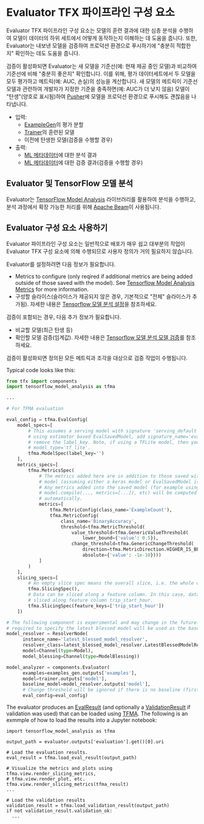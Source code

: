 # Evaluator TFX 파이프라인 구성 요소

Evaluator TFX 파이프라인 구성 요소는 모델의 훈련 결과에 대한 심층 분석을 수행하여 모델이 데이터의 하위 세트에서 어떻게 동작하는지 이해하는 데 도움을 줍니다. 또한, Evaluator는 내보낸 모델을 검증하여 프로덕션 환경으로 푸시하기에 "충분히 적합한지" 확인하는 데도 도움을 줍니다.

검증이 활성화되면 Evaluator는 새 모델을 기준선(예: 현재 제공 중인 모델)과 비교하여 기준선에 비해 "충분히 좋은지" 확인합니다. 이를 위해, 평가 데이터세트에서 두 모델을 모두 평가하고 메트릭(예: AUC, 손실)의 성능을 계산합니다. 새 모델의 메트릭이 기준선 모델과 관련하여 개발자가 지정한 기준을 충족하면(예: AUC가 더 낮지 않음) 모델이 "탄생"(양호로 표시됨)하여 [Pusher](pusher.md)에 모델을 프로덕션 환경으로 푸시해도 괜찮음을 나타냅니다.

- 입력:
    - [ExampleGen](https://www.tensorflow.org/tfx/guide/examplegen)의 평가 분할
    - [Trainer](trainer.md)의 훈련된 모델
    - 이전에 탄생한 모델(검증을 수행할 경우)
- 출력:
    - [ML 메타데이터](mlmd.md)에 대한 분석 결과
    - [ML 메타데이터](mlmd.md)에 대한 검증 결과(검증을 수행할 경우)

## Evaluator 및 TensorFlow 모델 분석

Evaluator는 [TensorFlow Model Analysis](tfma.md) 라이브러리를 활용하여 분석을 수행하고, 분석 과정에서 확장 가능한 처리를 위해 [Apache Beam](beam.md)이 사용됩니다.

## Evaluator 구성 요소 사용하기

Evaluator 파이프라인 구성 요소는 일반적으로 배포가 매우 쉽고 대부분의 작업이 Evaluator TFX 구성 요소에 의해 수행되므로 사용자 정의가 거의 필요하지 않습니다.

Evaluator를 설정하려면 다음 정보가 필요합니다.

- Metrics to configure (only reqired if additional metrics are being added outside of those saved with the model). See [Tensorflow Model Analysis Metrics](https://github.com/tensorflow/model-analysis/blob/master/g3doc/metrics.md) for more information.
- 구성할 슬라이스(슬라이스가 제공되지 않은 경우, 기본적으로 "전체" 슬라이스가 추가됨). 자세한 내용은 [Tensorflow 모델 분석 설정](https://github.com/tensorflow/model-analysis/blob/master/g3doc/setup.md)을 참조하세요.

검증이 포함되는 경우, 다음 추가 정보가 필요합니다.

- 비교할 모델(최근 탄생 등)
- 확인할 모델 검증(임계값). 자세한 내용은 [Tensorflow 모델 분석 모델 검증](https://github.com/tensorflow/model-analysis/blob/master/g3doc/model_validations.md)를 참조하세요.

검증이 활성화되면 정의된 모든 메트릭과 조각을 대상으로 검증 작업이 수행됩니다.

Typical code looks like this:

```python
from tfx import components
import tensorflow_model_analysis as tfma

...

# For TFMA evaluation

eval_config = tfma.EvalConfig(
    model_specs=[
        # This assumes a serving model with signature 'serving_default'. If
        # using estimator based EvalSavedModel, add signature_name='eval' and
        # remove the label_key. Note, if using a TFLite model, then you must set
        # model_type='tf_lite'.
        tfma.ModelSpec(label_key='')
    ],
    metrics_specs=[
        tfma.MetricsSpec(
            # The metrics added here are in addition to those saved with the
            # model (assuming either a keras model or EvalSavedModel is used).
            # Any metrics added into the saved model (for example using
            # model.compile(..., metrics=[...]), etc) will be computed
            # automatically.
            metrics=[
                tfma.MetricConfig(class_name='ExampleCount'),
                tfma.MetricConfig(
                    class_name='BinaryAccuracy',
                    threshold=tfma.MetricThreshold(
                        value_threshold=tfma.GenericValueThreshold(
                            lower_bound={'value': 0.5}),
                        change_threshold=tfma.GenericChangeThreshold(
                            direction=tfma.MetricDirection.HIGHER_IS_BETTER,
                            absolute={'value': -1e-10})))
            ]
        )
    ],
    slicing_specs=[
        # An empty slice spec means the overall slice, i.e. the whole dataset.
        tfma.SlicingSpec(),
        # Data can be sliced along a feature column. In this case, data is
        # sliced along feature column trip_start_hour.
        tfma.SlicingSpec(feature_keys=['trip_start_hour'])
    ])

# The following component is experimental and may change in the future. This is
# required to specify the latest blessed model will be used as the baseline.
model_resolver = ResolverNode(
      instance_name='latest_blessed_model_resolver',
      resolver_class=latest_blessed_model_resolver.LatestBlessedModelResolver,
      model=Channel(type=Model),
      model_blessing=Channel(type=ModelBlessing))

model_analyzer = components.Evaluator(
      examples=examples_gen.outputs['examples'],
      model=trainer.outputs['model'],
      baseline_model=model_resolver.outputs['model'],
      # Change threshold will be ignored if there is no baseline (first run).
      eval_config=eval_config)
```

The evaluator produces an [EvalResult](https://www.tensorflow.org/tfx/model_analysis/api_docs/python/tfma/EvalResult) (and optionally a [ValidationResult](https://www.tensorflow.org/tfx/model_analysis/api_docs/python/tfma/ValidationResult) if validation was used) that can be loaded using [TFMA](tfma.md). The following is an exmmple of how to load the results into a Jupyter notebook:

```
import tensorflow_model_analysis as tfma

output_path = evaluator.outputs['evaluation'].get()[0].uri

# Load the evaluation results.
eval_result = tfma.load_eval_result(output_path)

# Visualize the metrics and plots using tfma.view.render_slicing_metrics,
# tfma.view.render_plot, etc.
tfma.view.render_slicing_metrics(tfma_result)
...

# Load the validation results
validation_result = tfma.load_validation_result(output_path)
if not validation_result.validation_ok:
  ...
```
